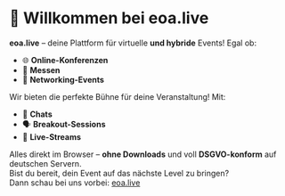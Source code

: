 # 🎉 Willkommen bei eoa.live

**eoa.live** – deine Plattform für virtuelle **und hybride** Events! Egal ob:

- 🌐 **Online-Konferenzen**
- 🏢 **Messen**
- 🤝 **Networking-Events**

Wir bieten die perfekte Bühne für deine Veranstaltung! Mit:

- 💬 **Chats**
- 🗣️ **Breakout-Sessions**
- 📡 **Live-Streams**

Alles direkt im Browser – **ohne Downloads** und voll **DSGVO-konform** auf deutschen Servern.  
Bist du bereit, dein Event auf das nächste Level zu bringen?  
Dann schau bei uns vorbei: [eoa.live](https://eoa.live)
